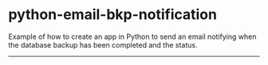 # python-email-bkp-notification
Example of how to create an app in Python to send an email notifying when the database backup has been completed and the status.



---



